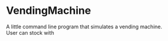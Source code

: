# VendingMachine
A little command line program that simulates a vending machine.  
User can stock with 
